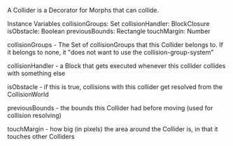 A Collider is a Decorator for Morphs that can collide.

Instance Variables
	collisionGroups:		Set
	collisionHandler:		BlockClosure
	isObstacle:		Boolean
	previousBounds:		Rectangle
	touchMargin:		Number

collisionGroups
	- The Set of collisionGroups that this Collider belongs to. If it belongs to none, it "does not want to use the collision-group-system"

collisionHandler
	-  a Block that gets executed whenever this collider collides with something else

isObstacle
	- if this is true, collisions with this collider get resolved from the CollisionWorld

previousBounds
	- the bounds this Collider had before moving (used for collision resolving)

touchMargin
	- how big (in pixels) the area around the Collider is, in that it touches other Colliders
